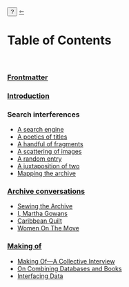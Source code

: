 <div class="action">
  <button id="notes-operations" onclick="hideShowInfo()">?</button>
  <a href="/" class="arrow-back h1 text-left" title="back to index"> ⇽ </a>
</div>

<h1 class="mt-5"> Table of Contents</h1>
<span class="info" style="display: none;">
    <span class="code">↪ This website is the home of <i>Performing Patents Otherwise</i>. It is an archive, a website and an experimental electronic book that binds search, archive and writing in one publication. The landing page navigates the publication according to the conventions of a search engine, foregrounding search. The table of contents offers a way of navigating that foregrounds texts, which is more in line with the conventions of book making. The table of contents reveals a logic of zooming in, from the general search to more specific configurations of the relationships between search, content, ordering and sense-making.</span>
</span>

<br/>

### [Frontmatter](/frontmatter)

### [Introduction](/introduction)

### Search interferences
<span class="info" style="display: none;">
    <span class="code">↪ Search interferences provide ways of searching that offer entry points to the patent archive that are otherwise obscured by the unspoken conventions of search engines.</span>
</span>

- [A search engine](/)
- [A poetics of titles](/interferences/titles)
- [A handful of fragments](/interferences/fragments)
- [A scattering of images](/interferences/scattering)
- [A random entry](/interferences/random)
- [A juxtaposition of two](/interferences/juxtaposition)
- [Mapping the archive](/data)

### [Archive conversations](/conversations)
<span class="info" style="display: none;">
    <span class="code">↪ Archival conversations enter into conversation with the materiality of the patents bringing aspects of the archive to the fore that computational search cannot capture.</span>
</span>

- [Sewing the Archive](/conversations/sewing-the-archive "links to conversations section Sewing the Archive")
- [I, Martha Gowans](/conversations/i-martha-gowans "links to conversations section I, Martha Gowans")
- [Caribbean Quilt](/conversations/caribbean-quilt "links to conversations section Caribbean Quilt")
- [Women On The Move](/conversations/women-on-the-move "links to conversations section Women on the Move")

###  [Making of](/making)
<span class="info" style="display: none;">
    <span class="code">↪ Reflections from the makers of <i>Performing Patents Otherwise</i>.</span>
</span>

- [Making Of—A Collective Interview](/making/interview "links to making-of section A Collective Interview")
- [On Combining Databases and Books](/making/database-book "links to making-of section On Combining Databases and Books")
- [Interfacing Data](/making/interface "links to making-of section Interfacing Data")
